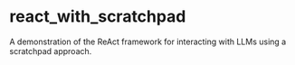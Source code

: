 # react_with_scratchpad
 A demonstration of the ReAct framework for interacting with LLMs using a scratchpad approach.
